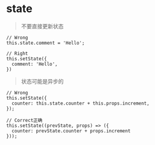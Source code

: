 # state

> 不要直接更新状态
```
// Wrong
this.state.comment = 'Hello';

// Right
this.setState({
  comment: 'Hello',
})
``` 

> 状态可能是异步的

```
// Wrong
this.setState({
  counter: this.state.counter + this.props.increment,
});

// Correct正确
this.setState((prevState, props) => ({
  counter: prevState.counter + props.increment
}));
```